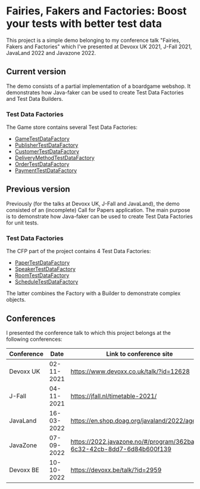 # Fairies, Fakers and Factories: Boost your tests with better test data

This project is a simple demo belonging to my conference talk "Fairies, Fakers and Factories" which I've presented at Devoxx UK 2021, J-Fall 2021, JavaLand 2022 and Javazone 2022.

## Current version

The demo consists of a partial implementation of a boardgame webshop. 
It demonstrates how Java-faker can be used to create Test Data Factories and Test Data Builders.

### Test Data Factories
The Game store contains several Test Data Factories:
* [GameTestDataFactory](src/test/java/nl/jaapcoomans/demo/testdata/gamestore/catalog/GameTestDataFactory.java)
* [PublisherTestDataFactory](src/test/java/nl/jaapcoomans/demo/testdata/gamestore/catalog/PublisherTestDataFactory.java)
* [CustomerTestDataFactory](src/test/java/nl/jaapcoomans/demo/testdata/gamestore/store/CustomerTestDataFactory.java)
* [DeliveryMethodTestDataFactory](src/test/java/nl/jaapcoomans/demo/testdata/gamestore/store/DeliveryMethodTestDataFactory.java)
* [OrderTestDataFactory](src/test/java/nl/jaapcoomans/demo/testdata/gamestore/store/OrderTestDataFactory.java)
* [PaymentTestDataFactory](src/test/java/nl/jaapcoomans/demo/testdata/gamestore/store/PaymentTestDataFactory.java)

## Previous version

Previously (for the talks at Devoxx UK, J-Fall and JavaLand), the demo consisted of an (incomplete) Call for Papers application.
The main purpose is to demonstrate how Java-faker can be used to create Test Data Factories for unit tests.

### Test Data Factories
The CFP part of the project contains 4 Test Data Factories:
* [PaperTestDataFactory](src/test/java/nl/jaapcoomans/demo/testdata/conference/domain/PaperTestDataFactory.java)
* [SpeakerTestDataFactory](src/test/java/nl/jaapcoomans/demo/testdata/conference/domain/SpeakerTestDataFactory.java)
* [RoomTestDataFactory](src/test/java/nl/jaapcoomans/demo/testdata/conference/domain/RoomTestDataFactory.java)
* [ScheduleTestDataFactory](src/test/java/nl/jaapcoomans/demo/testdata/conference/domain/ScheduleTestDataFactory.java)

The latter combines the Factory with a Builder to demonstrate complex objects.

## Conferences

I presented the conference talk to which this project belongs at the following conferences:

| Conference | Date       | Link to conference site                                                 |
|------------|------------|-------------------------------------------------------------------------|
| Devoxx UK  | 02-11-2021 | https://www.devoxx.co.uk/talk/?id=12628                                 |
| J-Fall     | 04-11-2021 | https://jfall.nl/timetable-2021/                                        |
| JavaLand   | 16-03-2022 | https://en.shop.doag.org/javaland/2022/agenda/                          |
| JavaZone   | 07-09-2022 | https://2022.javazone.no/#/program/362babf9-6c32-42cb-8dd7-6d84b600f139 |
| Devoxx BE  | 10-10-2022 | https://devoxx.be/talk/?id=2959                                         |
